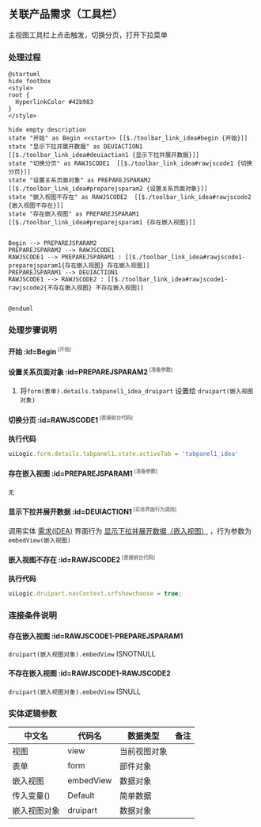 ## 关联产品需求（工具栏） <!-- {docsify-ignore-all} -->

   主视图工具栏上点击触发，切换分页，打开下拉菜单

### 处理过程

```plantuml
@startuml
hide footbox
<style>
root {
  HyperlinkColor #42b983
}
</style>

hide empty description
state "开始" as Begin <<start>> [[$./toolbar_link_idea#begin {开始}]]
state "显示下拉并展开数据" as DEUIACTION1  [[$./toolbar_link_idea#deuiaction1 {显示下拉并展开数据}]]
state "切换分页" as RAWJSCODE1  [[$./toolbar_link_idea#rawjscode1 {切换分页}]]
state "设置关系页面对象" as PREPAREJSPARAM2  [[$./toolbar_link_idea#preparejsparam2 {设置关系页面对象}]]
state "嵌入视图不存在" as RAWJSCODE2  [[$./toolbar_link_idea#rawjscode2 {嵌入视图不存在}]]
state "存在嵌入视图" as PREPAREJSPARAM1  [[$./toolbar_link_idea#preparejsparam1 {存在嵌入视图}]]


Begin --> PREPAREJSPARAM2
PREPAREJSPARAM2 --> RAWJSCODE1
RAWJSCODE1 --> PREPAREJSPARAM1 : [[$./toolbar_link_idea#rawjscode1-preparejsparam1{存在嵌入视图} 存在嵌入视图]]
PREPAREJSPARAM1 --> DEUIACTION1
RAWJSCODE1 --> RAWJSCODE2 : [[$./toolbar_link_idea#rawjscode1-rawjscode2{不存在嵌入视图} 不存在嵌入视图]]


@enduml
```


### 处理步骤说明

#### 开始 :id=Begin<sup class="footnote-symbol"> <font color=gray size=1>[开始]</font></sup>




#### 设置关系页面对象 :id=PREPAREJSPARAM2<sup class="footnote-symbol"> <font color=gray size=1>[准备参数]</font></sup>



1. 将`form(表单).details.tabpanel1_idea_druipart` 设置给  `druipart(嵌入视图对象)`

#### 切换分页 :id=RAWJSCODE1<sup class="footnote-symbol"> <font color=gray size=1>[直接前台代码]</font></sup>



<p class="panel-title"><b>执行代码</b></p>

```javascript
uiLogic.form.details.tabpanel1.state.activeTab = 'tabpanel1_idea'
```

#### 存在嵌入视图 :id=PREPAREJSPARAM1<sup class="footnote-symbol"> <font color=gray size=1>[准备参数]</font></sup>




    无

#### 显示下拉并展开数据 :id=DEUIACTION1<sup class="footnote-symbol"> <font color=gray size=1>[实体界面行为调用]</font></sup>



调用实体 [需求(IDEA)](module/ProdMgmt/idea.md) 界面行为 [显示下拉并展开数据（嵌入视图）](module/ProdMgmt/idea#界面行为) ，行为参数为`embedView(嵌入视图)`

#### 嵌入视图不存在 :id=RAWJSCODE2<sup class="footnote-symbol"> <font color=gray size=1>[直接前台代码]</font></sup>



<p class="panel-title"><b>执行代码</b></p>

```javascript
uiLogic.druipart.navContext.srfshowchoose = true;
```

### 连接条件说明
#### 存在嵌入视图 :id=RAWJSCODE1-PREPAREJSPARAM1

```druipart(嵌入视图对象).embedView``` ISNOTNULL
#### 不存在嵌入视图 :id=RAWJSCODE1-RAWJSCODE2

```druipart(嵌入视图对象).embedView``` ISNULL


### 实体逻辑参数

|    中文名   |    代码名    |  数据类型      |备注 |
| --------| --------| --------  | --------   |
|视图|view|当前视图对象||
|表单|form|部件对象||
|嵌入视图|embedView|数据对象||
|传入变量(<i class="fa fa-check"/></i>)|Default|简单数据||
|嵌入视图对象|druipart|数据对象||
